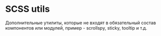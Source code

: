 # SCSS utils

Дополнительные утилиты, которые не входят в обязательный состав компонентов или модулей, пример - scrollspy, sticky, tooltip и т.д.
